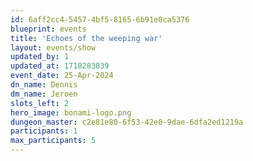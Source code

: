 ```yaml
---
id: 6aff2cc4-5457-4bf5-8165-6b91e0ca5376
blueprint: events
title: 'Echoes of the weeping war'
layout: events/show
updated_by: 1
updated_at: 1710283839
event_date: 25-Apr-2024
dn_name: Dennis
dm_name: Jeroen
slots_left: 2
hero_image: bonami-logo.png
dungeon_master: c2e81e80-6f53-42e0-9dae-6dfa2ed1219a
participants: 1
max_participants: 5
---
```

